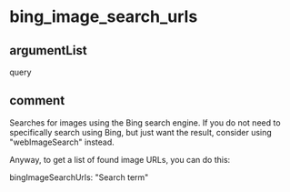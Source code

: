 # bing_image_search_urls
## argumentList
query
## comment

Searches for images using the Bing search engine.
If you do not need to specifically search using Bing, but just want the result, consider using "webImageSearch" instead.

Anyway, to get a list of found image URLs, you can do this:

bingImageSearchUrls: "Search term"
